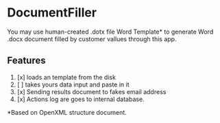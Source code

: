 # DocumentFiller #
You may use human-created .dotx file Word Template* to generate Word .docx document filled by customer vallues through this app.

## Features ##
1. [x] loads an template from the disk 
2. [ ] takes yours data input and paste in it
2. [x] Sending results document to fakes email address
3. [x] Actions log are goes to internal database.


*Based on OpenXML structure document.